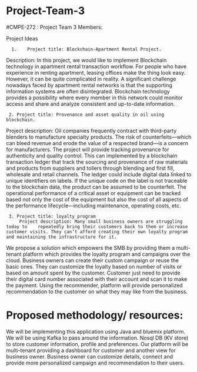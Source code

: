 # Project-Team-3
#CMPE-272 : Project Team 3
Members:






Project Ideas


      1.	Project​ ​title​: Blockchain-Apartment Rental Project.

Description:​ In this project, we would like to implement Blockchain technology in apartment rental transaction workflow. For people who have experience in renting apartment, leasing offices make the thing look easy. However, it can be quite complicated in reality. A significant challenge nowadays faced by apartment rental networks is that the supporting information systems are often disintegrated. Blockchain technology provides a possibility where every member in this network could monitor access and share and analyze consistent and up-to-date information.

     2.	Project​ ​title​: Provenance and asset quality in oil using blockchain.
Project description:​ Oil companies frequently contract with third-party blenders to manufacture specialty products. The risk of counterfeits—which can bleed revenue and erode the value of a respected brand—is a concern for manufacturers. The project will provide tracking provenance for authenticity and quality control. This can implemented by a blockchain transaction ledger that track the sourcing and provenance of raw materials and products from suppliers and tollers through blending and first fill, wholesale and retail channels. The ledger could include digital data linked to unique identifiers on labels. If the unique code on the label is not traceable to the blockchain data, the product can be assumed to be counterfeit. 
The operational performance of a critical asset or equipment can be tracked based not only the cost of the equipment but also the cost of all aspects of the performance lifecycle—including maintenance, operating costs, etc.	


     3. Project​ ​title​: loyalty program
         Project description: Many small business owners are struggling today to    repeatedly bring their customers back to them or increase customer visits. They can’t afford creating their own loyalty program and maintaining the infrastructure for it.
We propose a solution which empowers the SMB by providing them a multi-tenant
platform which provides the loyalty program and campaigns over the cloud. Business
owners can create their custom campaign or reuse the basic ones. They can
customize the loyalty based on number of visits or based on amount spent by the
customer.
Customer just need to provide their digital card number associated with their account
and scan it to make the payment. Using the recommender, platform will provide
personalized recommendation to the customer on what they may like from the
business.

# Proposed​ ​methodology/ ​ ​resources: 
We will be implementing this application using Java and bluemix platform. We will be using Kafka to pass around the information.
Nosql DB (KV store) to store customer information, profile and preferences.
Our platform will be multi-tenant providing a dashboard for customer and another
view for business owner. Business owner can customize details, connect and
provide more personalized campaign and recommendation to their users.
